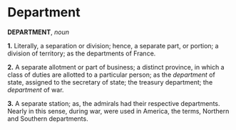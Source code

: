 # Department

**DEPARTMENT**, _noun_

**1.** Literally, a separation or division; hence, a separate part, or portion; a division of territory; as the departments of France.

**2.** A separate allotment or part of business; a distinct province, in which a class of duties are allotted to a particular person; as the _department_ of state, assigned to the secretary of state; the treasury department; the _department_ of war.

**3.** A separate station; as, the admirals had their respective departments. Nearly in this sense, during war, were used in America, the terms, Northern and Southern departments.